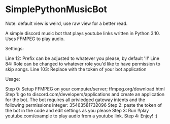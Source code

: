 # SimplePythonMusicBot
Note: default view is weird, use raw view for a better read.

A simple discord music bot that plays youtube links written in Python 3.10. Uses FFMPEG to play audio.

Settings:

Line 12: Prefix can be adjusted to whatever you please, by default '!!'
Line 84: Role can be changed to whatever role you'd like to have permission to skip songs.
Line 103: Replace with the token of your bot application

Usage:

Step 0: Setup FFMPEG on your computer/server; ffmpeg.org/download.html
Step 1: go to discord.com/developers/applications and create an application for the bot. The bot requires all privledged gateway intents and the following permissions integer: 35463581732096
Step 2: paste the token of the bot in the code and edit settings as you please
Step 3: Run !!play youtube.com/example to play audio from a youtube link.
Step 4: Enjoy! :)
